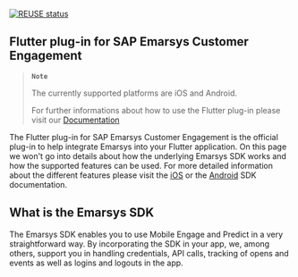 [![REUSE status](https://api.reuse.software/badge/github.com/emartech/flutter-plugin-for-sap-emarsys-customer-engagement)](https://api.reuse.software/info/github.com/emartech/flutter-plugin-for-sap-emarsys-customer-engagement)

## Flutter plug-in for SAP Emarsys Customer Engagement
> __`Note`__
>
> The currently supported platforms are iOS and Android.
> 
> For further informations about how to use the Flutter plug-in please visit our [Documentation](https://github.com/emartech/flutter-plugin-for-sap-emarsys-customer-engagement/wiki)

The Flutter plug-in for SAP Emarsys Customer Engagement is the official plug-in to help integrate Emarsys into your Flutter application. 
On this page we won't go into details about how the underlying Emarsys SDK works and how the supported features can be used.
For more detailed information about the different features please visit the [iOS](https://github.com/emartech/ios-emarsys-sdk/wiki) or the [Android](https://github.com/emartech/android-emarsys-sdk/wiki) SDK documentation.

## What is the Emarsys SDK
The Emarsys SDK enables you to use Mobile Engage and Predict in a very straightforward way. By incorporating the SDK in your app, we, among others, support you in handling credentials, API calls, tracking of opens and events as well as logins and logouts in the app.
